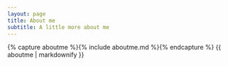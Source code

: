 ```yaml
---
layout: page
title: About me
subtitle: A little more about me
---
```


{% capture aboutme %}{% include aboutme.md %}{% endcapture %}
{{ aboutme | markdownify }}
